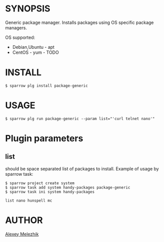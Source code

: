 # SYNOPSIS

Generic package manager. Installs packages using OS specific package managers.

OS supported:

* Debian,Ubuntu -  apt
* CentOS - yum - TODO

# INSTALL

    $ sparrow plg install package-generic

# USAGE


    $ sparrow plg run package-generic --param list="'curl telnet nano'"

# Plugin parameters

## list

should be space separated list of packages to install. Example of usage by sparrow task:
 
  
    $ sparrow project create system
    $ sparrow task add system handy-packages package-generic
    $ sparrow task ini system handy-packages

    list nano hunspell mc

# AUTHOR

[Alexey Melezhik](mailto:melezhik@gmail.com)
